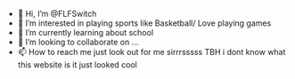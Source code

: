 - 👋 Hi, I’m @FLFSwitch
- 👀 I’m interested in playing sports like Basketball/ Love playing games 
- 🌱 I’m currently learning about school 
- 💞️ I’m looking to collaborate on ...
- 📫 How to reach me just look out for me sirrrsssss TBH i dont know what this website is it just looked cool 

<!---
FLFSwitch/FLFSwitch is a ✨ special ✨ repository because its `README.md` (this file) appears on your GitHub profile.
You can click the Preview link to take a look at your changes.
--->
